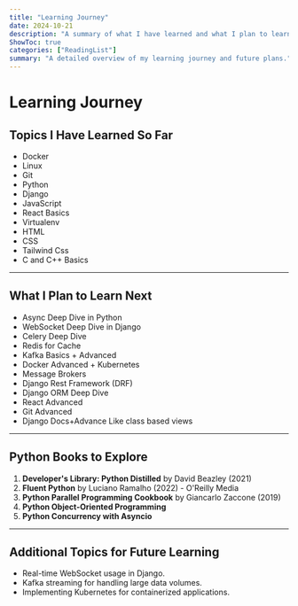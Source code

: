 ```yaml
---
title: "Learning Journey"
date: 2024-10-21
description: "A summary of what I have learned and what I plan to learn next."
ShowToc: true
categories: ["ReadingList"]
summary: "A detailed overview of my learning journey and future plans."
---
```


# Learning Journey

## Topics I Have Learned So Far
- Docker
- Linux
- Git
- Python
- Django
- JavaScript
- React Basics
- Virtualenv
- HTML
- CSS
- Tailwind Css
- C and C++ Basics
---

## What I Plan to Learn Next

- Async Deep Dive in Python
- WebSocket Deep Dive in Django
- Celery Deep Dive
- Redis for Cache
- Kafka Basics + Advanced
- Docker Advanced + Kubernetes
- Message Brokers
- Django Rest Framework (DRF)
- Django ORM Deep Dive
- React Advanced
- Git Advanced
- Django Docs+Advance Like class based views
---

## Python Books to Explore

1. **Developer's Library: Python Distilled** by David Beazley (2021)
2. **Fluent Python** by Luciano Ramalho (2022) - O'Reilly Media
3. **Python Parallel Programming Cookbook** by Giancarlo Zaccone (2019)
4. **Python Object-Oriented Programming**
5. **Python Concurrency with Asyncio**

---

## Additional Topics for Future Learning
- Real-time WebSocket usage in Django.
- Kafka streaming for handling large data volumes.
- Implementing Kubernetes for containerized applications.

